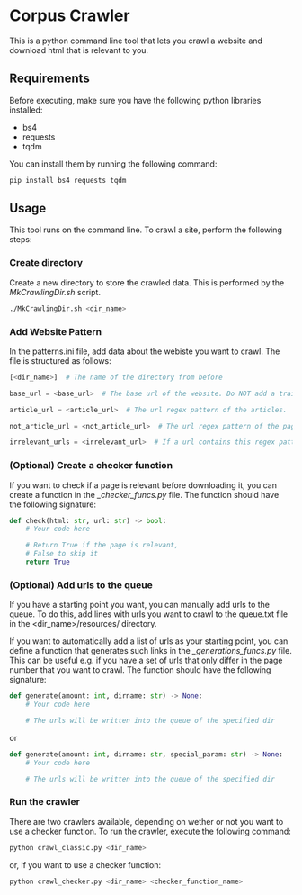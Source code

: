 # Corpus Crawler
This is a python command line tool that lets you crawl a website and download html that is relevant to you.

## Requirements
Before executing, make sure you have the following python libraries installed:

+ bs4
+ requests
+ tqdm

You can install them by running the following command:
```bash
pip install bs4 requests tqdm
```

## Usage
This tool runs on the command line. To crawl a site, perform the following steps:

### Create directory
Create a new directory to store the crawled data. This is performed by the *MkCrawlingDir.sh* script.
```bash
./MkCrawlingDir.sh <dir_name>
```

### Add Website Pattern
In the patterns.ini file, add data about the webiste you want to crawl. The file is structured as follows:

```python
[<dir_name>]  # The name of the directory from before

base_url = <base_url>  # The base url of the website. Do NOT add a trailing slash!

article_url = <article_url>  # The url regex pattern of the articles.

not_article_url = <not_article_url>  # The url regex pattern of the pages that are not articles, but you nevertheless want to crawl. These can be e.g. the homepage, the about page, etc.

irrelevant_urls = <irrelevant_url>  # If a url contains this regex pattern, it will be ignored.
```

### (Optional) Create a checker function
If you want to check if a page is relevant before downloading it, you can create a function in the *_checker_funcs.py* file. The function should have the following signature:

```python
def check(html: str, url: str) -> bool:
    # Your code here

    # Return True if the page is relevant,
    # False to skip it
    return True
```

### (Optional) Add urls to the queue
If you have a starting point you want, you can manually add urls to the queue. To do this, add lines with urls you want to crawl to the queue.txt file in the <dir_name>/resources/ directory.

If you want to automatically add a list of urls as your starting point, you can define a function that generates such links in the *_generations_funcs.py* file. This can be useful e.g. if you have a set of urls that only differ in the page number that you want to crawl. The function should have the following signature:

```python
def generate(amount: int, dirname: str) -> None:
    # Your code here

    # The urls will be written into the queue of the specified dir
```

or

```python
def generate(amount: int, dirname: str, special_param: str) -> None:
    # Your code here

    # The urls will be written into the queue of the specified dir
```

### Run the crawler
There are two crawlers available, depending on wether or not you want to use a checker function. To run the crawler, execute the following command:

```bash
python crawl_classic.py <dir_name>
```

or, if you want to use a checker function:

```bash
python crawl_checker.py <dir_name> <checker_function_name>
```
